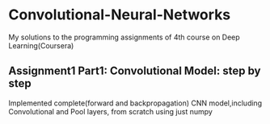 # Convolutional-Neural-Networks
My solutions to the programming assignments of 4th course on Deep Learning(Coursera)

## Assignment1 Part1: Convolutional Model: step by step
Implemented complete(forward and backpropagation) CNN model,including Convolutional and Pool layers, from scratch using just numpy
